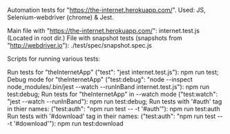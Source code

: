 Automation tests for "https://the-internet.herokuapp.com/".
Used: JS, Selenium-webdriver (chrome) & Jest.

Main file with "https://the-internet.herokuapp.com/": internet.test.js (Located in root dir.)
File with snapshot tests (snapshots from "http://webdriver.io"): ./test/spec/snapshot.spec.js

Scripts for running various tests:

Run tests for "theInternetApp" ("test": "jest internet.test.js"): npm run test;
Debug mode for "theInternetApp" ("test:debug": "node --inspect node_modules/.bin/jest --watch --runInBand internet.test.js"): npm run test:debug;
Run tests for "theInternetApp" in --watch mode ("test:watch": "jest --watch --runInBand"): npm run test:debug;
Run tests with '#auth' tag in thier names: ("test:auth": "npm run test -- -t '#auth'"): npm run test:auth
Run tests with '#download' tag in their names: ("test:auth": "npm run test -- -t '#download'"): npm run test:download